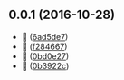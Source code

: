 <a name="0.0.1"></a>
## 0.0.1 (2016-10-28)

* 🎩 ([6ad5de7](https://github.com/fgribreau/jq.node/commit/6ad5de7))
* 🎩 ([f284667](https://github.com/fgribreau/jq.node/commit/f284667))
* 🎩 ([0bd0e27](https://github.com/fgribreau/jq.node/commit/0bd0e27))
* 🎩 ([0b3922c](https://github.com/fgribreau/jq.node/commit/0b3922c))



